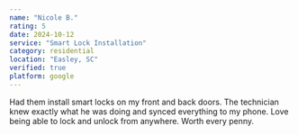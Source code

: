 ```yaml
---
name: "Nicole B."
rating: 5
date: 2024-10-12
service: "Smart Lock Installation"
category: residential
location: "Easley, SC"
verified: true
platform: google
---
```


Had them install smart locks on my front and back doors. The technician knew exactly what he was doing and synced everything to my phone. Love being able to lock and unlock from anywhere. Worth every penny.
